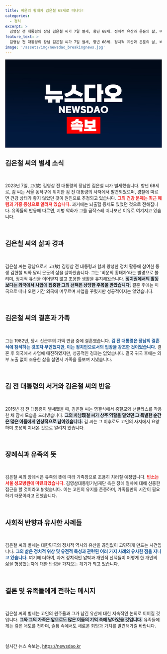 ```yaml
---
title: 비운의 황태자 김은철 68세로 떠나다!
categories:
  - 정치
excerpt: >
  김영삼 전 대통령의 장남 김은철 씨가 7일 별세, 향년 68세. 정치적 유산과 은둔의 삶, 비운의 황태자라는 삶의 여정이 조명된다. 가족장으로 조용히 마무리될 그의 이야기에 귀 기울여 보세요.
feature_text: >
  김영삼 전 대통령의 장남 김은철 씨가 7일 별세, 향년 68세. 정치적 유산과 은둔의 삶, 비운의 황태자라는 삶의 여정이 조명된다. 가족장으로 조용히 마무리될 그의 이야기에 귀 기울여 보세요.
image: '/assets/img/newsdao_breakingnews.jpg'
---
```


<p><img src="/assets/img/newsdao_breakingnews.jpg" alt="pcversion 속보" /></p>

<h2 data-ke-size="size26">김은철 씨의 별세 소식</h2>

<p data-ke-size="size16">&nbsp;</p>

<p>2023년 7일, 고(故) 김영삼 전 대통령의 장남인 김은철 씨가 별세했습니다. 향년 68세로, 김 씨는 서울 동작구에 위치한 김 전 대통령의 사저에서 발견되었으며, 경찰에 따르면 건강 상태가 좋지 않았던 것이 원인으로 추정되고 있습니다. <b><span style="color: #ee2323;">그의 건강 문제는 최근 폐렴과 기흉 증상으로 알려져 있습니다.</span></b> 과거에는 뇌출혈 증세도 있었던 것으로 전해집니다. 유족들의 반응에 따르면, 지병 악화가 그를 급작스레 떠나보낸 이유로 여겨지고 있습니다.</p>

<p data-ke-size="size16">&nbsp;</p>

<h2 data-ke-size="size26">김은철 씨의 삶과 경과</h2>

<p data-ke-size="size16">&nbsp;</p>

<p>김은철 씨는 장남으로서 고(故) 김영삼 전 대통령과 함께 왕성한 정치 활동에 참여한 동생 김현철 씨와 달리 은둔의 삶을 살아왔습니다. 그는 '비운의 황태자'라는 별명으로 불리며, 정치적 유산을 이어받지 않고 조용한 생활을 유지해왔습니다. <b><span style="background-color: #21538527;">정치권에서의 활동보다는 외국에서 사업에 집중한 그의 선택은 상당한 주목을 받았습니다.</span></b> 결혼 후에는 미국으로 떠나 오랜 기간 외국에 머무르며 사업을 꾸렸지만 성공적이지는 않았습니다. </p>

<p data-ke-size="size16">&nbsp;</p>

<h2 data-ke-size="size26">김은철 씨의 결혼과 가족</h2>

<p data-ke-size="size16">&nbsp;</p>

<p>그는 1982년, 당시 신군부의 가택 연금 중에 결혼했습니다. <b><span style="color: #1a5490;">김 전 대통령은 장남의 결혼식에 참석하는 것조차 부인했지만, 이는 정치인으로서의 입장을 강조한 것이었습니다.</span></b> 결혼 후 외국에서 사업에 매진하였지만, 성공적인 경과는 없었습니다. 결국 귀국 후에는 외부 노출 없이 조용한 삶을 살면서 가족을 돌보며 지냈습니다.</p>

<p data-ke-size="size16">&nbsp;</p>

<h2 data-ke-size="size26">김 전 대통령의 서거와 김은철 씨의 반응</h2>

<p data-ke-size="size16">&nbsp;</p>

<p>2015년 김 전 대통령이 별세했을 때, 김은철 씨는 영결식에서 중절모와 선글라스를 착용한 채 잠시 모습을 드러냈습니다. <b><span style="background-color: #21538527;">그의 차남现철 씨가 상주 역할을 맡았던 그 특별한 순간은 많은 이들에게 인상적으로 남아있습니다.</span></b> 김 씨는 그 이후로도 고인의 사저에서 요양하며 조용히 지내온 것으로 알려져 있습니다.</p>

<p data-ke-size="size16">&nbsp;</p>

<h2 data-ke-size="size26">장례식과 유족의 뜻</h2>

<p data-ke-size="size16">&nbsp;</p>

<p>김은철 씨의 장례식은 유족의 뜻에 따라 가족장으로 조용히 치러질 예정입니다. <b><span style="color: #ee2323;">빈소는 서울 성모병원에 마련되었습니다.</span></b> 김영삼대통령기념재단 측은 장례 절차에 대해 신중한 접근을 할 것이라고 밝혔습니다. 이는 고인의 유지를 존중하며, 가족들만의 시간이 필요하기 때문이라고 전했습니다.</p>

<p data-ke-size="size16">&nbsp;</p>

<h2 data-ke-size="size26">사회적 반향과 유사한 사례들</h2>

<p data-ke-size="size16">&nbsp;</p>

<p>김은철 씨의 별세는 대한민국의 정치적 역사와 유산을 끊임없이 고민하게 만드는 사건입니다. <b><span style="color: #1a5490;">그의 삶은 정치적 위상 및 유전적 특성과 관련된 여러 가지 사례와 유사한 점을 지니고 있습니다.</span></b> 여기에 더하여, 과거 정치적인 압박과 개인적 선택들이 어떻게 한 개인의 삶을 형성했는지에 대한 반성을 가져오는 계기가 되고 있습니다.</p>

<p data-ke-size="size16">&nbsp;</p>

<h2 data-ke-size="size26">결론 및 유족들에게 전하는 메시지</h2>

<p data-ke-size="size16">&nbsp;</p>

<p>김은철 씨의 별세는 고인의 원주율과 그가 남긴 유산에 대한 지속적인 논의로 이어질 것입니다. <b><span style="background-color: #21538527;">그와 그의 가족은 앞으로도 많은 이들의 기억 속에 남아있을 것입니다.</span></b> 유족들에게는 깊은 애도를 전하며, 슬픔 속에서도 새로운 희망과 가치를 발견해가길 바랍니다. </p>

<p data-ke-size="size16">&nbsp;</p>
실시간 뉴스 속보는, <a href="https://newsdao.kr" rel="dofollow">https://newsdao.kr</a>


